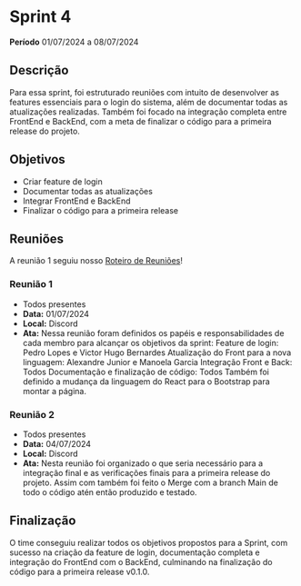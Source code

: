 # Sprint 4

**Período** 01/07/2024 a 08/07/2024

## Descrição 

Para essa sprint, foi estruturado reuniões com intuito de desenvolver as features essenciais para o login do sistema, além de documentar todas as atualizações realizadas. Também foi focado na integração completa entre FrontEnd e BackEnd, com a meta de finalizar o código para a primeira release do projeto.

## Objetivos

- Criar feature de login
- Documentar todas as atualizações
- Integrar FrontEnd e BackEnd
- Finalizar o código para a primeira release

## Reuniões
A reunião 1 seguiu nosso [Roteiro de Reuniões](roteiro_reunioes.md)!
### Reunião 1
- Todos presentes
- **Data:** 01/07/2024
- **Local:** Discord
- **Ata:**
Nessa reunião foram definidos os papéis e responsabilidades de cada membro para alcançar os objetivos da sprint:
Feature de login: Pedro Lopes e Victor Hugo Bernardes
Atualização do Front para a nova linguagem: Alexandre Junior e Manoela Garcia
Integração Front e Back: Todos
Documentação e finalização de código: Todos
Também foi definido a mudança da linguagem do React para o Bootstrap para montar a página.

### Reunião 2
- Todos presentes
- **Data:** 04/07/2024
- **Local:** Discord
- **Ata:**
Nesta reunião foi organizado o que seria necessário para a integração final e as verificações finais para a primeira release do projeto.
Assim com também foi feito o Merge com a branch Main de todo o código atén então produzido e testado. 

## Finalização

O time conseguiu realizar todos os objetivos propostos para a Sprint, com sucesso na criação da feature de login, documentação completa e integração do FrontEnd com o BackEnd, culminando na finalização do código para a primeira release v0.1.0.
